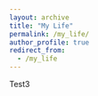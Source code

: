 ```yaml
---
layout: archive
title: "My Life"
permalink: /my_life/
author_profile: true
redirect_from:
  - /my_life
---
```


Test3
